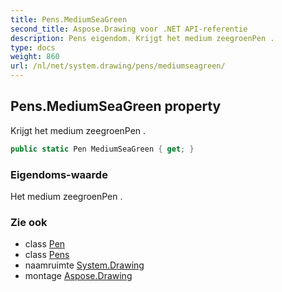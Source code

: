 ```yaml
---
title: Pens.MediumSeaGreen
second_title: Aspose.Drawing voor .NET API-referentie
description: Pens eigendom. Krijgt het medium zeegroenPen .
type: docs
weight: 860
url: /nl/net/system.drawing/pens/mediumseagreen/
---
```

## Pens.MediumSeaGreen property

Krijgt het medium zeegroenPen .

```csharp
public static Pen MediumSeaGreen { get; }
```

### Eigendoms-waarde

Het medium zeegroenPen .

### Zie ook

* class [Pen](../../pen/)
* class [Pens](../)
* naamruimte [System.Drawing](../../pens/)
* montage [Aspose.Drawing](../../../)


